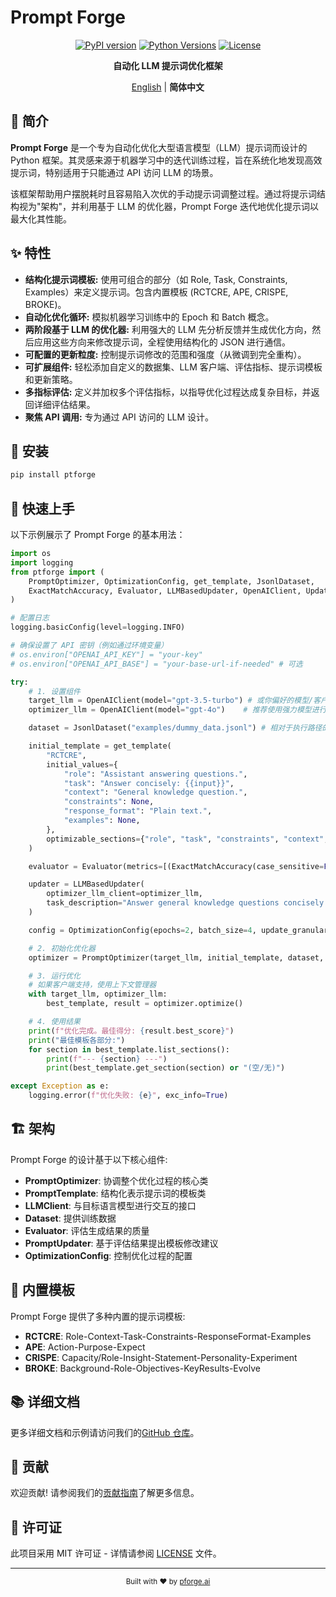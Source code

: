 # Prompt Forge

<div align="center">

[![PyPI version](https://img.shields.io/pypi/v/ptforge.svg)](https://pypi.org/project/ptforge/)
[![Python Versions](https://img.shields.io/pypi/pyversions/ptforge.svg)](https://pypi.org/project/ptforge/)
[![License](https://img.shields.io/github/license/pforge-ai/prompt-forge)](https://github.com/pforge-ai/prompt-forge/blob/main/LICENSE)

**自动化 LLM 提示词优化框架**

[English](README.en.md) | **简体中文**

</div>

## 📖 简介

**Prompt Forge** 是一个专为自动化优化大型语言模型（LLM）提示词而设计的 Python 框架。其灵感来源于机器学习中的迭代训练过程，旨在系统化地发现高效提示词，特别适用于只能通过 API 访问 LLM 的场景。

该框架帮助用户摆脱耗时且容易陷入次优的手动提示词调整过程。通过将提示词结构视为"架构"，并利用基于 LLM 的优化器，Prompt Forge 迭代地优化提示词以最大化其性能。

## ✨ 特性

* **结构化提示词模板:** 使用可组合的部分（如 Role, Task, Constraints, Examples）来定义提示词。包含内置模板 (RCTCRE, APE, CRISPE, BROKE)。
* **自动化优化循环:** 模拟机器学习训练中的 Epoch 和 Batch 概念。
* **两阶段基于 LLM 的优化器:** 利用强大的 LLM 先分析反馈并生成优化方向，然后应用这些方向来修改提示词，全程使用结构化的 JSON 进行通信。
* **可配置的更新粒度:** 控制提示词修改的范围和强度（从微调到完全重构）。
* **可扩展组件:** 轻松添加自定义的数据集、LLM 客户端、评估指标、提示词模板和更新策略。
* **多指标评估:** 定义并加权多个评估指标，以指导优化过程达成复杂目标，并返回详细评估结果。
* **聚焦 API 调用:** 专为通过 API 访问的 LLM 设计。

## 🔧 安装

```bash
pip install ptforge
```

## 🚀 快速上手

以下示例展示了 Prompt Forge 的基本用法：

```python
import os
import logging
from ptforge import (
    PromptOptimizer, OptimizationConfig, get_template, JsonlDataset,
    ExactMatchAccuracy, Evaluator, LLMBasedUpdater, OpenAIClient, UpdateGranularity
)

# 配置日志
logging.basicConfig(level=logging.INFO)

# 确保设置了 API 密钥（例如通过环境变量）
# os.environ["OPENAI_API_KEY"] = "your-key"
# os.environ["OPENAI_API_BASE"] = "your-base-url-if-needed" # 可选

try:
    # 1. 设置组件
    target_llm = OpenAIClient(model="gpt-3.5-turbo") # 或你偏好的模型/客户端
    optimizer_llm = OpenAIClient(model="gpt-4o")    # 推荐使用强力模型进行优化

    dataset = JsonlDataset("examples/dummy_data.jsonl") # 相对于执行路径的路径

    initial_template = get_template(
        "RCTCRE",
        initial_values={
            "role": "Assistant answering questions.",
            "task": "Answer concisely: {{input}}",
            "context": "General knowledge question.",
            "constraints": None,
            "response_format": "Plain text.",
            "examples": None,
        },
        optimizable_sections={"role", "task", "constraints", "context", "response_format"}
    )

    evaluator = Evaluator(metrics=[(ExactMatchAccuracy(case_sensitive=False), 1.0)])

    updater = LLMBasedUpdater(
        optimizer_llm_client=optimizer_llm,
        task_description="Answer general knowledge questions concisely and accurately."
    )

    config = OptimizationConfig(epochs=2, batch_size=4, update_granularity=UpdateGranularity.SECTION_REPHRASE)

    # 2. 初始化优化器
    optimizer = PromptOptimizer(target_llm, initial_template, dataset, evaluator, updater, config)

    # 3. 运行优化
    # 如果客户端支持，使用上下文管理器
    with target_llm, optimizer_llm:
        best_template, result = optimizer.optimize()

    # 4. 使用结果
    print(f"优化完成。最佳得分: {result.best_score}")
    print("最佳模板各部分:")
    for section in best_template.list_sections():
        print(f"--- {section} ---")
        print(best_template.get_section(section) or "(空/无)")

except Exception as e:
    logging.error(f"优化失败: {e}", exc_info=True)
```

## 🏗️ 架构

Prompt Forge 的设计基于以下核心组件:

- **PromptOptimizer**: 协调整个优化过程的核心类
- **PromptTemplate**: 结构化表示提示词的模板类
- **LLMClient**: 与目标语言模型进行交互的接口
- **Dataset**: 提供训练数据
- **Evaluator**: 评估生成结果的质量
- **PromptUpdater**: 基于评估结果提出模板修改建议
- **OptimizationConfig**: 控制优化过程的配置

## 🧩 内置模板

Prompt Forge 提供了多种内置的提示词模板:

- **RCTCRE**: Role-Context-Task-Constraints-ResponseFormat-Examples
- **APE**: Action-Purpose-Expect
- **CRISPE**: Capacity/Role-Insight-Statement-Personality-Experiment
- **BROKE**: Background-Role-Objectives-KeyResults-Evolve

## 📚 详细文档

更多详细文档和示例请访问我们的[GitHub 仓库](https://github.com/pforge-ai/prompt-forge)。

## 🤝 贡献

欢迎贡献! 请参阅我们的[贡献指南](CONTRIBUTING.md)了解更多信息。

## 📄 许可证

此项目采用 MIT 许可证 - 详情请参阅 [LICENSE](LICENSE) 文件。

---

<div align="center">
  <sub>Built with ❤️ by <a href="https://github.com/pforge-ai">pforge.ai</a></sub>
</div>
